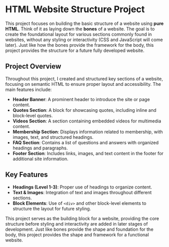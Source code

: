 # HTML Website Structure Project

This project focuses on building the basic structure of a website using **pure HTML**. Think of it as laying down the **bones** of a website. The goal is to create the foundational layout for various sections commonly found in websites, without any styling or interactivity (CSS and JavaScript will come later). Just like how the bones provide the framework for the body, this project provides the structure for a future fully developed website.

## Project Overview

Throughout this project, I created and structured key sections of a website, focusing on semantic HTML to ensure proper layout and accessibility. The main features include:

- **Header Banner**: A prominent header to introduce the site or page content.
- **Quotes Section**: A block for showcasing quotes, including inline and block-level quotes.
- **Videos Section**: A section containing embedded videos for multimedia content.
- **Membership Section**: Displays information related to membership, with images, text, and structured headings.
- **FAQ Section**: Contains a list of questions and answers with organized headings and paragraphs.
- **Footer Section**: Includes links, images, and text content in the footer for additional site information.

## Key Features

- **Headings (Level 1-3)**: Proper use of headings to organize content.
- **Text & Images**: Integration of text and images throughout different sections.
- **Block Elements**: Use of `<div>` and other block-level elements to structure the layout for future styling.

This project serves as the building block for a website, providing the core structure before styling and interactivity are added in later stages of development. Just like bones provide the shape and foundation for the body, this project provides the shape and framework for a functional website.
